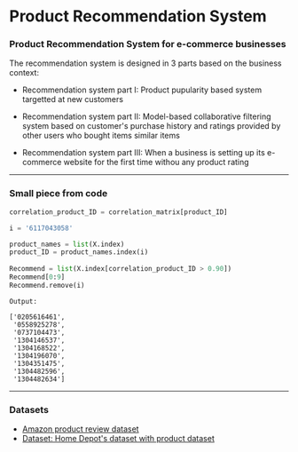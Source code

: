 # Product Recommendation System

### Product Recommendation System for e-commerce businesses

The recommendation system is designed in 3 parts based on the business context:

- Recommendation system part I: Product pupularity based system targetted at new customers

- Recommendation system part II: Model-based collaborative filtering system based on customer's purchase history and ratings provided by other users who bought items similar items

- Recommendation system part III: When a business is setting up its e-commerce website for the first time withou any product rating
___
### Small piece from code

```py
correlation_product_ID = correlation_matrix[product_ID]

i = '6117043058'

product_names = list(X.index)
product_ID = product_names.index(i)
     
Recommend = list(X.index[correlation_product_ID > 0.90])
Recommend[0:9]
Recommend.remove(i)
```
```
Output: 

['0205616461',
 '0558925278',
 '0737104473',
 '1304146537',
 '1304168522',
 '1304196070',
 '1304351475',
 '1304482596',
 '1304482634']
```
___
### Datasets
- [Amazon product review dataset](https://www.kaggle.com/skillsmuggler/amazon-ratings)
- [Dataset: Home Depot's dataset with product dataset](https://www.kaggle.com/c/home-depot-product-search-relevance/data?select=product_descriptions.csv.zip)

